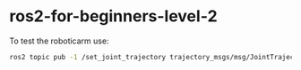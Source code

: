 # ros2-for-beginners-level-2

To test the roboticarm use:
```bash
ros2 topic pub -1 /set_joint_trajectory trajectory_msgs/msg/JointTrajectory '{header: {frame_id: base_footprint}, joint_names: [arm_base_forearm_joint, forearm_hand_joint], points: [ {positions: {0.3, 0.5}} ]}'
```